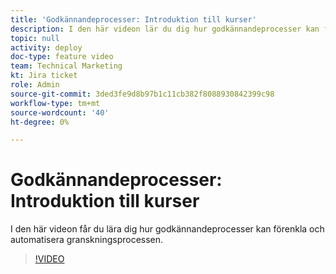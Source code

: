 ```yaml
---
title: 'Godkännandeprocesser: Introduktion till kurser'
description: I den här videon lär du dig hur godkännandeprocesser kan förenkla och automatisera granskningsprocessen.
topic: null
activity: deploy
doc-type: feature video
team: Technical Marketing
kt: Jira ticket
role: Admin
source-git-commit: 3ded3fe9d8b97b1c11cb382f8088930842399c98
workflow-type: tm+mt
source-wordcount: '40'
ht-degree: 0%

---
```


# Godkännandeprocesser: Introduktion till kurser

I den här videon får du lära dig hur godkännandeprocesser kan förenkla och automatisera granskningsprocessen.

>[!VIDEO](https://video.tv.adobe.com/v/335224/?quality=12)
